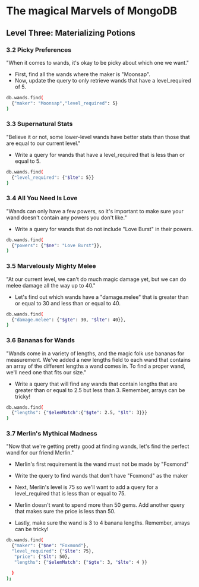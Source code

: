 # The magical Marvels of MongoDB

## Level Three: Materializing Potions


### 3.2 Picky Preferences
"When it comes to wands, it's okay to be picky about which one we want."

- First, find all the wands where the maker is "Moonsap".
- Now, update the query to only retrieve wands that have a level_required of 5.

```sh
db.wands.find(
  {"maker": "Moonsap","level_required": 5}
)
```

### 3.3 Supernatural Stats 

"Believe it or not, some lower-level wands have better stats than those that are equal to our current level."


- Write a query for wands that have a level_required that is less than or equal to 5.

```sh
db.wands.find(
  {"level_required": {"$lte": 5}}
)
```

### 3.4 All You Need Is Love
"Wands can only have a few powers, so it's important to make sure your wand doesn't contain any powers you don't like."


- Write a query for wands that do not include "Love Burst" in their powers.

```sh
db.wands.find(
  {"powers": {"$ne": "Love Burst"}},
)
```

### 3.5 Marvelously Mighty Melee 

"At our current level, we can't do much magic damage yet, but we can do melee damage all the way up to 40."

- Let's find out which wands have a "damage.melee" that is greater than or equal to 30 and less than or equal to 40.

```sh
db.wands.find(
  {"damage.melee": {"$gte": 30, "$lte": 40}},
)
```

### 3.6 Bananas for Wands

"Wands come in a variety of lengths, and the magic folk use bananas for measurement.
We've added a new lengths field to each wand that contains an array of the different lengths a wand comes in.
To find a proper wand, we'll need one that fits our size."


- Write a query that will find any wands that contain lengths that are greater than or equal to 2.5 but less than 3. Remember, arrays can be tricky!

```sh
db.wands.find(
  {"lengths": {"$elemMatch":{"$gte": 2.5, "$lt": 3}}}
)
```


### 3.7 Merlin's Mythical Madness 
"Now that we're getting pretty good at finding wands, let's find the perfect wand for our friend Merlin."


- Merlin's first requirement is the wand must not be made by "Foxmond"

- Write the query to find wands that don't have "Foxmond" as the maker
- Next, Merlin's level is 75 so we'll want to add a query for a level_required that is less than or equal to 75.
- Merlin doesn't want to spend more than 50 gems. Add another query that makes sure the price is less than 50.
- Lastly, make sure the wand is 3 to 4 banana lengths. Remember, arrays can be tricky!

```sh
db.wands.find(
  {"maker": {"$ne": "Foxmond"},
  "level_required": {"$lte": 75},
   "price": {"$lt": 50},
   "lengths": {"$elemMatch": {"$gte": 3, "$lte": 4 }}

  }
);
```

